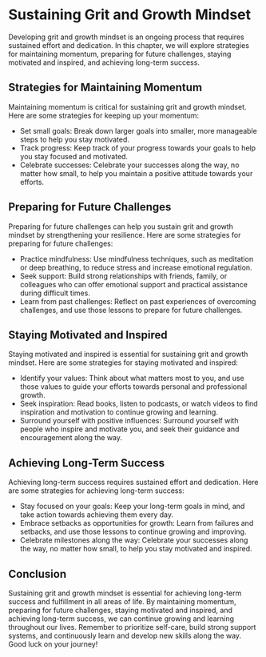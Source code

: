 Sustaining Grit and Growth Mindset
===========================================

Developing grit and growth mindset is an ongoing process that requires sustained effort and dedication. In this chapter, we will explore strategies for maintaining momentum, preparing for future challenges, staying motivated and inspired, and achieving long-term success.

Strategies for Maintaining Momentum
-----------------------------------

Maintaining momentum is critical for sustaining grit and growth mindset. Here are some strategies for keeping up your momentum:

* Set small goals: Break down larger goals into smaller, more manageable steps to help you stay motivated.
* Track progress: Keep track of your progress towards your goals to help you stay focused and motivated.
* Celebrate successes: Celebrate your successes along the way, no matter how small, to help you maintain a positive attitude towards your efforts.

Preparing for Future Challenges
-------------------------------

Preparing for future challenges can help you sustain grit and growth mindset by strengthening your resilience. Here are some strategies for preparing for future challenges:

* Practice mindfulness: Use mindfulness techniques, such as meditation or deep breathing, to reduce stress and increase emotional regulation.
* Seek support: Build strong relationships with friends, family, or colleagues who can offer emotional support and practical assistance during difficult times.
* Learn from past challenges: Reflect on past experiences of overcoming challenges, and use those lessons to prepare for future challenges.

Staying Motivated and Inspired
------------------------------

Staying motivated and inspired is essential for sustaining grit and growth mindset. Here are some strategies for staying motivated and inspired:

* Identify your values: Think about what matters most to you, and use those values to guide your efforts towards personal and professional growth.
* Seek inspiration: Read books, listen to podcasts, or watch videos to find inspiration and motivation to continue growing and learning.
* Surround yourself with positive influences: Surround yourself with people who inspire and motivate you, and seek their guidance and encouragement along the way.

Achieving Long-Term Success
---------------------------

Achieving long-term success requires sustained effort and dedication. Here are some strategies for achieving long-term success:

* Stay focused on your goals: Keep your long-term goals in mind, and take action towards achieving them every day.
* Embrace setbacks as opportunities for growth: Learn from failures and setbacks, and use those lessons to continue growing and improving.
* Celebrate milestones along the way: Celebrate your successes along the way, no matter how small, to help you stay motivated and inspired.

Conclusion
----------

Sustaining grit and growth mindset is essential for achieving long-term success and fulfillment in all areas of life. By maintaining momentum, preparing for future challenges, staying motivated and inspired, and achieving long-term success, we can continue growing and learning throughout our lives. Remember to prioritize self-care, build strong support systems, and continuously learn and develop new skills along the way. Good luck on your journey!
